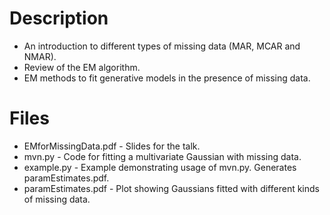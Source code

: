 # Description

* An introduction to different types of missing data (MAR, MCAR and NMAR).  
* Review of the EM algorithm.
* EM methods to fit generative models in the presence of missing data.

# Files
* EMforMissingData.pdf - Slides for the talk.
* mvn.py - Code for fitting a multivariate Gaussian with missing data.
* example.py - Example demonstrating usage of mvn.py. Generates paramEstimates.pdf.
* paramEstimates.pdf - Plot showing Gaussians fitted with different kinds of missing data.
